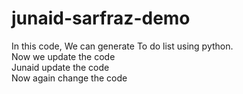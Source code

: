 # junaid-sarfraz-demo
In this code, We can generate To do list using python.
<br>
Now we update the code 
<br>
Junaid update the code 
<br>
Now again change the code
